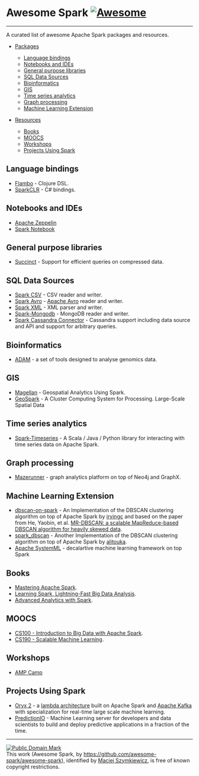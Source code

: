 # Awesome Spark [![Awesome](https://cdn.rawgit.com/sindresorhus/awesome/d7305f38d29fed78fa85652e3a63e154dd8e8829/media/badge.svg)](https://github.com/sindresorhus/awesome)

---------------------------------------

A curated list of awesome Apache Spark packages and resources.


- [Packages](#packages)
  - [Language bindings](#language-bindings)
  - [Notebooks and IDEs](#notebooks-and-ides)
  - [General purpose libraries](#general-purpose-libraries)
  - [SQL Data Sources](#sql-data-sources)
  - [Bioinformatics](#bioinformatics)
  - [GIS](#gis)
  - [Time series analytics](#time-series-analytics)
  - [Graph processing](#graph-processing)
  - [Machine Learning Extension](#machine-learning-extension)

- [Resources](#resources)
  - [Books](#books)
  - [MOOCS](#moocs)
  - [Workshops](#workshops)
  - [Projects Using Spark](#projects-using-spark)


## Language bindings

* [Flambo](https://github.com/yieldbot/flambo) - Clojure DSL.
* [SparkCLR](https://github.com/Microsoft/SparkCLR/) - C# bindings.

## Notebooks and IDEs

* [Apache Zeppelin](https://zeppelin.incubator.apache.org/)
* [Spark Notebook](https://github.com/andypetrella/spark-notebook)

## General purpose libraries

* [Succinct](http://succinct.cs.berkeley.edu/) - Support for efficient queries on compressed data.


## SQL Data Sources

* [Spark CSV](https://github.com/databricks/spark-csv) - CSV reader and writer.
* [Spark Avro](https://github.com/databricks/spark-avro) - [Apache Avro](https://avro.apache.org/) reader and writer.
* [Spark XML](https://github.com/databricks/spark-xml) - XML parser and writer.
* [Spark-Mongodb](https://github.com/Stratio/Spark-MongoDB) - MongoDB reader and writer.
* [Spark Cassandra Connector](https://github.com/datastax/spark-cassandra-connector) - Cassandra support including data source and API and support for arbitrary queries.

## Bioinformatics

* [ADAM](https://github.com/bigdatagenomics/adam) - a set of tools designed to analyse genomics data.

## GIS

* [Magellan](https://github.com/harsha2010/magellan) - Geospatial Analytics Using Spark.
* [GeoSpark](https://github.com/Sarwat/GeoSpark) - A Cluster Computing System for Processing. Large-Scale Spatial Data

## Time series analytics

* [Spark-Timeseries](https://github.com/cloudera/spark-timeseries) - A Scala / Java / Python library for interacting with time series data on Apache Spark.

## Graph processing

* [Mazerunner](https://github.com/neo4j-contrib/neo4j-mazerunner) - graph analytics platform on top of Neo4j and GraphX.

## Machine Learning Extension

* [dbscan-on-spark](https://github.com/irvingc/dbscan-on-spark) - An Implementation of the DBSCAN clustering algorithm on top of Apache Spark by [irvingc](https://github.com/irvingc) and based on the paper from He, Yaobin, et al. [MR-DBSCAN: a scalable MapReduce-based DBSCAN algorithm for heavily skewed data](https://www.researchgate.net/profile/Yaobin_He/publication/260523383_MR-DBSCAN_a_scalable_MapReduce-based_DBSCAN_algorithm_for_heavily_skewed_data/links/0046353a1763ee2bdf000000.pdf).
* [spark_dbscan](https://github.com/alitouka/spark_dbscan) - Another Implementation of the DBSCAN clustering algorithm on top of Apache Spark by [alitouka](https://github.com/alitouka).
* [Apache SystemML](https://systemml.apache.org/) - decalartive machine learning framework on top Spark 

## Books

* [Mastering Apache Spark](https://jaceklaskowski.gitbooks.io/mastering-apache-spark/).
* [Learning Spark, Lightning-Fast Big Data Analysis](http://shop.oreilly.com/product/0636920028512.do).
* [Advanced Analytics with Spark](http://shop.oreilly.com/product/0636920035091.do).

## MOOCS

* [CS100 - Introduction to Big Data with Apache Spark](https://www.edx.org/course/introduction-big-data-apache-spark-uc-berkeleyx-cs100-1x).
* [CS190 - Scalable Machine Learning](https://www.edx.org/course/scalable-machine-learning-uc-berkeleyx-cs190-1x).

## Workshops

* [AMP Camp](http://ampcamp.berkeley.edu)

## Projects Using Spark

* [Oryx 2](https://github.com/OryxProject/oryx) - a [lambda architecture](http://lambda-architecture.net/) built on Apache Spark and [Apache Kafka](http://kafka.apache.org/) with specialization for real-time large scale machine learning.
* [PredictionIO](https://prediction.io/) - Machine Learning server for developers and data scientists to build and deploy predictive applications in a fraction of the time.


--------

<p xmlns:dct="http://purl.org/dc/terms/">
<a rel="license" href="http://creativecommons.org/publicdomain/mark/1.0/">
<img src="http://i.creativecommons.org/p/mark/1.0/88x31.png"
     style="border-style: none;" alt="Public Domain Mark" />
</a>
<br />
This work (<span property="dct:title">Awesome Spark</span>, by <a href="https://github.com/awesome-spark/awesome-spark" rel="dct:creator">https://github.com/awesome-spark/awesome-spark</a>), identified by <a href="https://github.com/zero323" rel="dct:publisher"><span property="dct:title">Maciej Szymkiewicz</span></a>, is free of known copyright restrictions.
</p>
